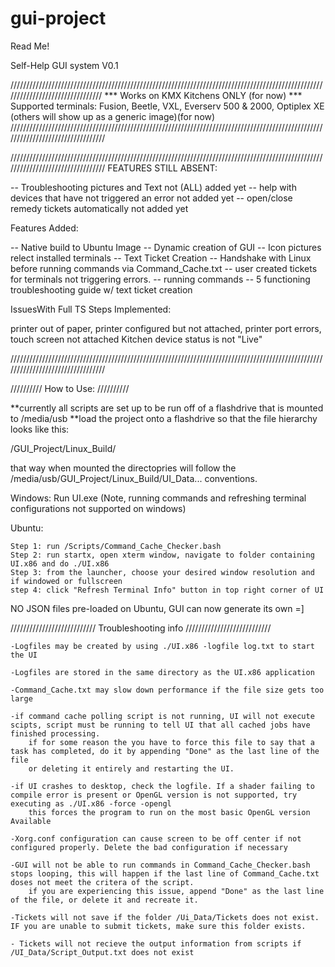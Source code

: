 # gui-project

Read Me!


Self-Help GUI system V0.1

////////////////////////////////////////////////////////////////////////////////////////////////////////////////////////////////
*** Works on KMX Kitchens ONLY (for now)
*** Supported terminals: Fusion, Beetle, VXL, Everserv 500  & 2000, Optiplex XE (others will show up as a generic image)(for now)
/////////////////////////////////////////////////////////////////////////////////////////////////////////////////////////////////





/////////////////////////////////////////////////////////////////////////////////////////////////////////////////////////////////
FEATURES STILL ABSENT:

-- Troubleshooting pictures and Text not (ALL) added yet
-- help with devices that have not triggered an error not added yet
-- open/close remedy tickets automatically not added yet

Features Added:

-- Native build to Ubuntu Image
-- Dynamic creation of GUI
-- Icon pictures relect installed terminals
-- Text Ticket Creation
-- Handshake with Linux before running commands via Command_Cache.txt
-- user created tickets for terminals not triggering errors.
-- running commands
-- 5 functioning troubleshooting guide w/ text ticket creation

IssuesWith Full TS Steps Implemented:

printer out of paper, 
printer configured but not attached,
printer port errors,
touch screen not attached
Kitchen device status is not "Live"

/////////////////////////////////////////////////////////////////////////////////////////////////////////////////////////////////




//////////
How to Use:
//////////

**currently all scripts are set up to be run off of a flashdrive that is mounted to /media/usb
**load the project onto a flashdrive so that the file hierarchy looks like this:

/GUI_Project/Linux_Build/

that way when mounted the directopries will follow the /media/usb/GUI_Project/Linux_Build/UI_Data... conventions.


Windows: Run UI.exe
	(Note, running commands and refreshing terminal configurations not supported on windows)

Ubuntu: 

	Step 1: run /Scripts/Command_Cache_Checker.bash
	Step 2: run startx, open xterm window, navigate to folder containing UI.x86 and do ./UI.x86
	Step 3: from the launcher, choose your desired window resolution and if windowed or fullscreen
	step 4: click "Refresh Terminal Info" button in top right corner of UI


NO JSON files pre-loaded on Ubuntu, GUI can now generate its own =]



///////////////////////////
Troubleshooting info
///////////////////////////

	-Logfiles may be created by using ./UI.x86 -logfile log.txt to start the UI	
	
	-Logfiles are stored in the same directory as the UI.x86 application

	-Command_Cache.txt may slow down performance if the file size gets too large

	-if command cache polling script is not running, UI will not execute scipts, script must be running to tell UI that all cached jobs have finished processing.
		if for some reason the you have to force this file to say that a task has completed, do it by appending "Done" as the last line of the file 
		or deleting it entirely and restarting the UI.
	
	-if UI crashes to desktop, check the logfile. If a shader failing to compile error is present or OpenGL version is not supported, try executing as ./UI.x86 -force -opengl
		this forces the program to run on the most basic OpenGL version Available

	-Xorg.conf configuration can cause screen to be off center if not configured properly. Delete the bad configuration if necessary

	-GUI will not be able to run commands in Command_Cache_Checker.bash stops looping, this will happen if the last line of Command_Cache.txt doses not meet the critera of the script.
		if you are experiencing this issue, append "Done" as the last line of the file, or delete it and recreate it.

	-Tickets will not save if the folder /Ui_Data/Tickets does not exist. IF you are unable to submit tickets, make sure this folder exists.

	- Tickets will not recieve the output information from scripts if /UI_Data/Script_Output.txt does not exist
 

	
	



